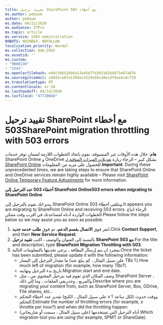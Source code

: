 ```yaml
---
title: تقييد ترحيل SharePoint مع أخطاء 503
ms.author: pebaum
author: pebaum
ms.date: 04/21/2020
ms.audience: ITPro
ms.topic: article
ms.service: o365-administration
ROBOTS: NOINDEX, NOFOLLOW
localization_priority: Normal
ms.collection: Adm_O365
ms.assetid: ''
ms.custom:
- "9000136"
- "2541"
ms.openlocfilehash: e46c39652db6a13a45d77d303102b4873e67a076
ms.sourcegitcommit: c6692ce0fa1358ec3529e59ca0ecdfdea4cdc759
ms.translationtype: MT
ms.contentlocale: ar-SA
ms.lasthandoff: 09/14/2020
ms.locfileid: "47720048"
---
```

# <a name="sharepoint-migration-throttling-with-503-errors"></a><span data-ttu-id="416ca-102">تقييد ترحيل SharePoint مع أخطاء 503</span><span class="sxs-lookup"><span data-stu-id="416ca-102">SharePoint migration throttling with 503 errors</span></span>

<span data-ttu-id="416ca-103">**هام**: خلال هذه الأوقات غير المسبوقة، نقوم باتخاذ الخطوات اللازمة لضمان توفر خدمات SharePoint Online و OneDrive بشكل كبير – الرجاء زيارة [تعديلات الميزات المؤقتة لـ SharePoint Online](https://aka.ms/ODSPAdjustments) للحصول على مزيد من المعلومات.</span><span class="sxs-lookup"><span data-stu-id="416ca-103">**Important**: During these unprecedented times, we are taking steps to ensure that SharePoint Online and OneDrive services remain highly available – Please visit [SharePoint Online Temporary Feature Adjustments](https://aka.ms/ODSPAdjustments) for more information.</span></span>

<span data-ttu-id="416ca-104">**أخطاء 503 عند الترحيل إلى SharePoint Online**</span><span class="sxs-lookup"><span data-stu-id="416ca-104">**503 errors when migrating to SharePoint Online**</span></span>

<span data-ttu-id="416ca-105">يبدو انك تقوم بالترحيل إلى SharePoint Online وتتلقي أخطاء 503.</span><span class="sxs-lookup"><span data-stu-id="416ca-105">It appears you are migrating to SharePoint Online and receiving 503 errors.</span></span> <span data-ttu-id="416ca-106">الرجاء اتباع الخطوات الواردة أدناه لمساعدتك في أقرب وقت ممكن.</span><span class="sxs-lookup"><span data-stu-id="416ca-106">Please follow the steps below so we may assist you as soon as possible.</span></span> 

1. <span data-ttu-id="416ca-107">انقر فوق **الاتصال بقسم الدعم**، ثم فوق **طلب خدمه جديد**.</span><span class="sxs-lookup"><span data-stu-id="416ca-107">Click **Contact Support**, and then **New Service Request**.</span></span>
2. <span data-ttu-id="416ca-108">بالنسبة إلى العنوان والوصف ، اكتب **تقييد ترحيل SharePoint مع 503**.</span><span class="sxs-lookup"><span data-stu-id="416ca-108">For the title and description, type **SharePoint Migration Throttling with 503**.</span></span>
3. <span data-ttu-id="416ca-109">بمجرد ان يتم إرسال البطاقة ، يرجى تحديثها بالمعلومات التالية:</span><span class="sxs-lookup"><span data-stu-id="416ca-109">Once the ticket has been submitted, please update it with the following information:</span></span>
    - <span data-ttu-id="416ca-110">ما مقدار الترحيل إلى اليسار (علي سبيل المثال ، كم يبلغ عنه TBs ؟).</span><span class="sxs-lookup"><span data-stu-id="416ca-110">How much left of migration (for example, how many TBs?).</span></span>
    - <span data-ttu-id="416ca-111">تاريخ بدء الترحيل ونهايته.</span><span class="sxs-lookup"><span data-stu-id="416ca-111">Migration start and end date.</span></span>
    - <span data-ttu-id="416ca-112">وصف المكان الذي تقوم فيه بترحيل المحتوي من ، مثل SharePoint Server ، والمربع ، وجدريفي الملفات ، وما إلى ذلك.</span><span class="sxs-lookup"><span data-stu-id="416ca-112">Describe where you are migrating your content from, such as SharePoint Server, Box, GDrive, File shares, etc..</span></span>
    - <span data-ttu-id="416ca-113">تقدير عدد أخطاء التحكم (علي سبيل المثال ، الكبح x لكل ساعة ؟) ووقت حدوث التحكم.</span><span class="sxs-lookup"><span data-stu-id="416ca-113">Estimate the number of throttling errors (for example, x throttle per hour?) and when did the throttling happen.</span></span>
    - <span data-ttu-id="416ca-114">أداه الترحيل التي تستخدمها (علي سبيل المثال ، سبمت أو شاريجاتي).</span><span class="sxs-lookup"><span data-stu-id="416ca-114">Which migration tool you are using (for example, SPMT or ShareGate).</span></span>


